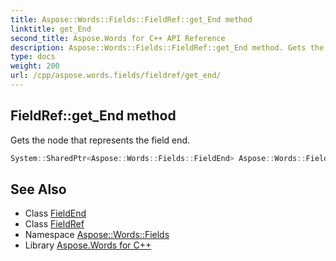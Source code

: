 ```yaml
---
title: Aspose::Words::Fields::FieldRef::get_End method
linktitle: get_End
second_title: Aspose.Words for C++ API Reference
description: Aspose::Words::Fields::FieldRef::get_End method. Gets the node that represents the field end in C++.
type: docs
weight: 200
url: /cpp/aspose.words.fields/fieldref/get_end/
---
```

## FieldRef::get_End method


Gets the node that represents the field end.

```cpp
System::SharedPtr<Aspose::Words::Fields::FieldEnd> Aspose::Words::Fields::FieldRef::get_End() override
```

## See Also

* Class [FieldEnd](../../fieldend/)
* Class [FieldRef](../)
* Namespace [Aspose::Words::Fields](../../)
* Library [Aspose.Words for C++](../../../)
